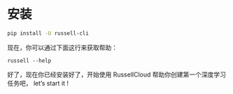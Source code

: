 # 安装

```bash
pip install -U russell-cli
```

现在，你可以通过下面这行来获取帮助：

```
russell --help
```

好了，现在你已经安装好了，开始使用 RussellCloud 帮助你创建第一个深度学习任务吧， let’s start it !





